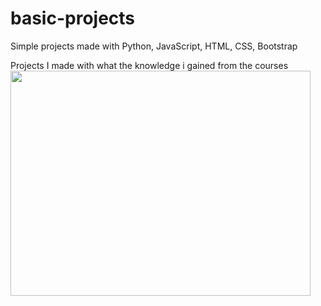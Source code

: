 # basic-projects
Simple projects made with Python, JavaScript, HTML, CSS, Bootstrap


Projects I made with what the knowledge i gained from the courses <br>
<img src="https://media.giphy.com/media/qgQUggAC3Pfv687qPC/giphy.gif" width="480" height="360">
